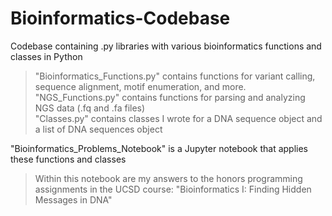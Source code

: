# Bioinformatics-Codebase
Codebase containing .py libraries with various bioinformatics functions and classes in Python  

> "Bioinformatics_Functions.py" contains functions for variant calling, sequence alignment, motif enumeration, and more.  
> "NGS_Functions.py" contains functions for parsing and analyzing NGS data (.fq and .fa files)  
> "Classes.py" contains classes I wrote for a DNA sequence object and a list of DNA sequences object  

"Bioinformatics_Problems_Notebook" is a Jupyter notebook that applies these functions and classes  
  
> Within this notebook are my answers to the honors programming assignments in the UCSD course: "Bioinformatics I: Finding Hidden Messages in DNA"
